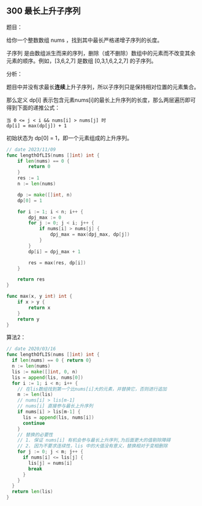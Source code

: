 ## 300 最长上升子序列

题目：

给你一个整数数组 nums ，找到其中最长严格递增子序列的长度。

子序列 是由数组派生而来的序列，删除（或不删除）数组中的元素而不改变其余元素的顺序。例如，[3,6,2,7] 是数组 [0,3,1,6,2,2,7] 的子序列。


分析：

题目中并没有求最长**连续**上升子序列，所以子序列只是保持相对位置的元素集合。

那么定义 dp[i] 表示包含元素nums[i]的最长上升序列的长度，那么两层遍历即可得到下面的递推公式：

```
当 0 <= j < i && nums[i] > nums[j] 时
dp[i] = max(dp[j]) + 1
```

初始状态为 dp[0] = 1，即一个元素组成的上升序列。


```go
// date 2023/11/09
func lengthOfLIS(nums []int) int {
    if len(nums) == 0 {
        return 0
    }
    res := 1
    n := len(nums)

    dp := make([]int, n)
    dp[0] = 1

    for i := 1; i < n; i++ {
        dpj_max := 0
        for j := 0; j < i; j++ {
            if nums[i] > nums[j] {
                dpj_max = max(dpj_max, dp[j])
            }
        }
        dp[i] = dpj_max + 1

        res = max(res, dp[i])
    }

    return res
}

func max(x, y int) int {
    if x > y {
        return x
    }
    return y
}
```

算法2：

```go
// date 2020/03/16
func lengthOfLIS(nums []int) int {
  if len(nums) == 0 { return 0}
  n := len(nums)
  lis := make([]int, 0, n)
  lis = append(lis, nums[0])
  for i := 1; i < n; i++ {
    // 在lis数组找到第一个比nums[i]大的元素，并替换它，否则进行追加
    m := len(lis)
    // nums[i] > lis[m-1]
    // nums[i] 直接参与最长上升序列
    if nums[i] > lis[m-1] {
      lis = append(lis, nums[i])
      continue
    }
    // 替换的必要性
    // 1. 保证 nums[i] 有机会参与最长上升序列,为后面更大的值剔除障碍
    // 2. 因为不要求连续性，lis 中的大值没有意义，替换相对于变相删除
    for j := 0; j < m; j++ {
      if nums[i] <= lis[j] {
        lis[j] = nums[i]
        break
      }
    }
  }
  return len(lis)
}
```
